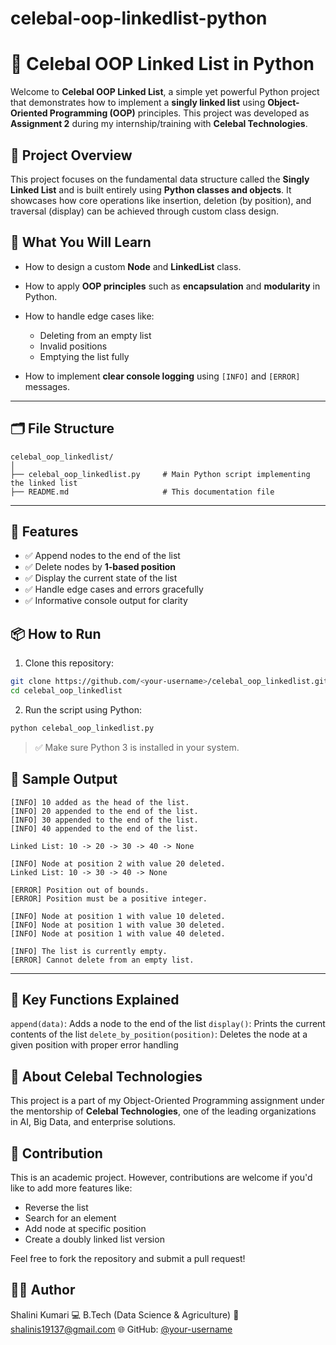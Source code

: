 # celebal-oop-linkedlist-python




# 🎯 Celebal OOP Linked List in Python

Welcome to **Celebal OOP Linked List**, a simple yet powerful Python project that demonstrates how to implement a **singly linked list** using **Object-Oriented Programming (OOP)** principles.
This project was developed as **Assignment 2** during my internship/training with **Celebal Technologies**.



## 📌 Project Overview

This project focuses on the fundamental data structure called the **Singly Linked List** and is built entirely using **Python classes and objects**. It showcases how core operations like insertion, deletion (by position), and traversal (display) can be achieved through custom class design.



## 🧠 What You Will Learn

* How to design a custom **Node** and **LinkedList** class.
* How to apply **OOP principles** such as **encapsulation** and **modularity** in Python.
* How to handle edge cases like:

  * Deleting from an empty list
  * Invalid positions
  * Emptying the list fully
* How to implement **clear console logging** using `[INFO]` and `[ERROR]` messages.

---

## 🗂️ File Structure

```
celebal_oop_linkedlist/
│
├── celebal_oop_linkedlist.py     # Main Python script implementing the linked list
├── README.md                     # This documentation file
```

---

## 🧾 Features

* ✅ Append nodes to the end of the list
* ✅ Delete nodes by **1-based position**
* ✅ Display the current state of the list
* ✅ Handle edge cases and errors gracefully
* ✅ Informative console output for clarity



## 📦 How to Run

1. Clone this repository:

```bash
git clone https://github.com/<your-username>/celebal_oop_linkedlist.git
cd celebal_oop_linkedlist
```

2. Run the script using Python:

```bash
python celebal_oop_linkedlist.py
```

> ✅ Make sure Python 3 is installed in your system.



## 📸 Sample Output

```
[INFO] 10 added as the head of the list.
[INFO] 20 appended to the end of the list.
[INFO] 30 appended to the end of the list.
[INFO] 40 appended to the end of the list.

Linked List: 10 -> 20 -> 30 -> 40 -> None

[INFO] Node at position 2 with value 20 deleted.
Linked List: 10 -> 30 -> 40 -> None

[ERROR] Position out of bounds.
[ERROR] Position must be a positive integer.

[INFO] Node at position 1 with value 10 deleted.
[INFO] Node at position 1 with value 30 deleted.
[INFO] Node at position 1 with value 40 deleted.

[INFO] The list is currently empty.
[ERROR] Cannot delete from an empty list.
```

---

## 🧪 Key Functions Explained

 `append(data)`: Adds a node to the end of the list
 `display()`: Prints the current contents of the list
 `delete_by_position(position)`: Deletes the node at a given position with proper error handling


## 🏢 About Celebal Technologies

This project is a part of my Object-Oriented Programming assignment under the mentorship of **Celebal Technologies**, one of the leading organizations in AI, Big Data, and enterprise solutions.



## 🤝 Contribution

This is an academic project. However, contributions are welcome if you'd like to add more features like:

* Reverse the list
* Search for an element
* Add node at specific position
* Create a doubly linked list version

Feel free to fork the repository and submit a pull request!




## 🙋‍♀️ Author

Shalini Kumari
💻 B.Tech (Data Science & Agriculture)
📧 [shalinis19137@gmail.com](mailto:shalinis19137@gmail.com)
🌐 GitHub: [@your-username](https://github.com/your-username)




